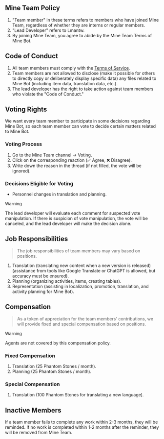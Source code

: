 ## Mine Team Policy

1. "Team member" in these terms refers to members who have joined Mine Team, regardless of whether they are interns or regular members.
2. "Lead Developer" refers to Lmantw.
3. By joining Mine Team, you agree to abide by the Mine Team Terms of Mine Bot.

## Code of Conduct

1. All team members must comply with the [Terms of Service](./Terms%20of%20Service.md).
2. Team members are not allowed to disclose (make it possible for others to directly copy or deliberately display specific data) any files related to Mine Bot (including item data, translation data, etc.).
3. The lead developer has the right to take action against team members who violate the "Code of Conduct."

## Voting Rights

We want every team member to participate in some decisions regarding Mine Bot, so each team member can vote to decide certain matters related to Mine Bot.

### Voting Process

1. Go to the Mine Team channel -> Voting.
2. Click on the corresponding reaction (✅ Agree, ❌ Disagree).
3. Write down the reason in the thread (if not filled, the vote will be ignored).

### Decisions Eligible for Voting

* Personnel changes in translation and planning.

> [!WARNING]
> The lead developer will evaluate each comment for suspected vote manipulation. If there is suspicion of vote manipulation, the vote will be canceled, and the lead developer will make the decision alone.

## Job Responsibilities

> The job responsibilities of team members may vary based on positions.

1. Translation (translating new content when a new version is released) (assistance from tools like Google Translate or ChatGPT is allowed, but accuracy must be ensured).
2. Planning (organizing activities, items, creating tables).
3. Representation (assisting in localization, promotion, translation, and activity planning for Mine Bot).

## Compensation

> As a token of appreciation for the team members' contributions, we will provide fixed and special compensation based on positions.

> [!WARNING]
> Agents are not covered by this compensation policy.

### Fixed Compensation

1. Translation (25 Phantom Stones / month).
2. Planning (25 Phantom Stones / month).

### Special Compensation

1. Translation (100 Phantom Stones for translating a new language).

## Inactive Members

If a team member fails to complete any work within 2-3 months, they will be reminded. If no work is completed within 1-2 months after the reminder, they will be removed from Mine Team.

